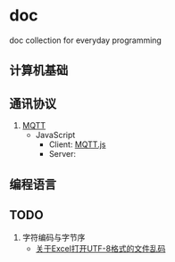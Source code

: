 # doc
doc collection for everyday programming

## 计算机基础


## 通讯协议

1. [MQTT](https://mcxiaoke.gitbooks.io/mqtt-cn/content/mqtt/01-Introduction.html)
    * JavaScript
        - Client: [MQTT.js](https://github.com/mqttjs/MQTT.js)
        - Server:


## 编程语言


## TODO

1. 字符编码与字节序
    * [关于Excel打开UTF-8格式的文件乱码](http://blog.163.com/whhlcj@126/blog/static/38702877201455104052915/)